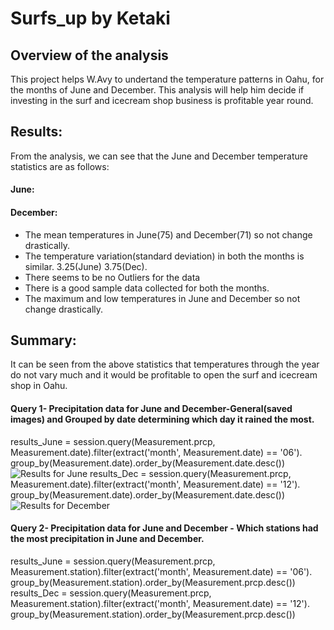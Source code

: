 # Surfs_up by Ketaki
## Overview of the analysis
This project helps W.Avy to undertand the temperature patterns in Oahu, for the months of June and December. This analysis will help him decide if investing in the surf and icecream shop business is profitable year round.
## Results:
From the analysis, we can see that the June and December temperature statistics are as follows:
#### June:
#### December:
- The mean temperatures in June(75) and December(71) so not change drastically.
- The temperature variation(standard deviation) in both the months is similar. 3.25(June) 3.75(Dec).
- There seems to be no Outliers for the data 
- There is a good sample data collected for both the months.
- The maximum and low temperatures in June and December so not change drastically.
## Summary: 
It can be seen from the above statistics that temperatures through the year do not vary much and it would be profitable to open the surf and icecream shop in Oahu.
#### Query 1- Precipitation data for June and December-General(saved images) and Grouped by date determining which day it rained the most.
results_June = session.query(Measurement.prcp, Measurement.date).filter(extract('month', Measurement.date) == '06').\
group_by(Measurement.date).order_by(Measurement.date.desc())
![Results for June]()
results_Dec = session.query(Measurement.prcp, Measurement.date).filter(extract('month', Measurement.date) == '12').\
group_by(Measurement.date).order_by(Measurement.date.desc())
![Results for December]()
#### Query 2- Precipitation data for June and December - Which stations had the most precipitation in June and December.
results_June = session.query(Measurement.prcp, Measurement.station).filter(extract('month', Measurement.date) == '06').\
                group_by(Measurement.station).order_by(Measurement.prcp.desc())
results_Dec = session.query(Measurement.prcp, Measurement.station).filter(extract('month', Measurement.date) == '12').\
                group_by(Measurement.station).order_by(Measurement.prcp.desc())                

